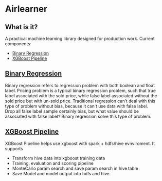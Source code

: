 Airlearner
=========

What is it?
-----------
A practical machine learning library designed for production work. Current components:
* [Binary Regression](https://github.com/airbnb/aerosolve/blob/master/airlearner/strategy/src/main/scala/com/airbnb/common/ml/strategy/trainer/BinaryRegressionTrainer.scala) 
* [XGBoost Pipeline](https://github.com/airbnb/aerosolve/tree/master/airlearner/xgboost)

[Binary Regression](https://github.com/airbnb/aerosolve/blob/master/airlearner/strategy/src/main/scala/com/airbnb/common/ml/strategy/trainer/BinaryRegressionTrainer.scala) 
-------------------
Binary regression refers to regression problem with both boolean and float label. 
Pricing problem is a typical binary regression problem, such that true label associated with the sold price,
 while false label associated without the sold price but with un-sold price. 
Traditional regression can't deal with this type of problem without bias, 
because it can't use data with false label. Drop all false label sample certainly bias, but what value should be associated with false label?
Binary regression solve this type of problem.


[XGBoost Pipeline](https://github.com/airbnb/aerosolve/tree/master/airlearner/xgboost)
-------------------

XGBoost Pipeline helps use xgboost with spark + hdfs/hive evnviroment. It supports
 * Transform hive data into xgboost training data
 * Training, evaluation and scoring pipeline
 * MonteCarlo param search and save param search in hive table
 * Save Model and model output into hdfs and hive.

